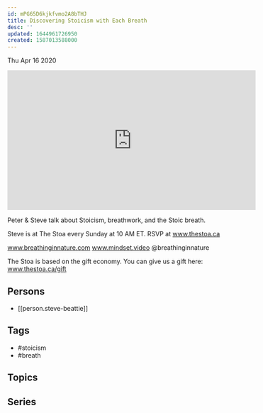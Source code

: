 ```yaml
---
id: mPG65D6kjkfvmo2A8bTHJ
title: Discovering Stoicism with Each Breath
desc: ''
updated: 1644961726950
created: 1587013588000
---
```





Thu Apr 16 2020

<iframe width="560" height="315" src="https://www.youtube.com/embed/R35CxtZ87QM" title="Discovering Stoicism with Each Breath w/ Steve Beattie" frameborder="0" allow="accelerometer; autoplay; clipboard-write; encrypted-media; gyroscope; picture-in-picture" allowfullscreen ></iframe>

Peter & Steve talk about Stoicism, breathwork, and the Stoic breath.

Steve is at The Stoa every Sunday at 10 AM ET. RSVP at www.thestoa.ca

www.breathinginnature.com
www.mindset.video
@breathinginnature

The Stoa is based on the gift economy. You can give us a gift here: www.thestoa.ca/gift

## Persons

- [[person.steve-beattie]]

## Tags

- #stoicism
- #breath

## Topics



## Series



